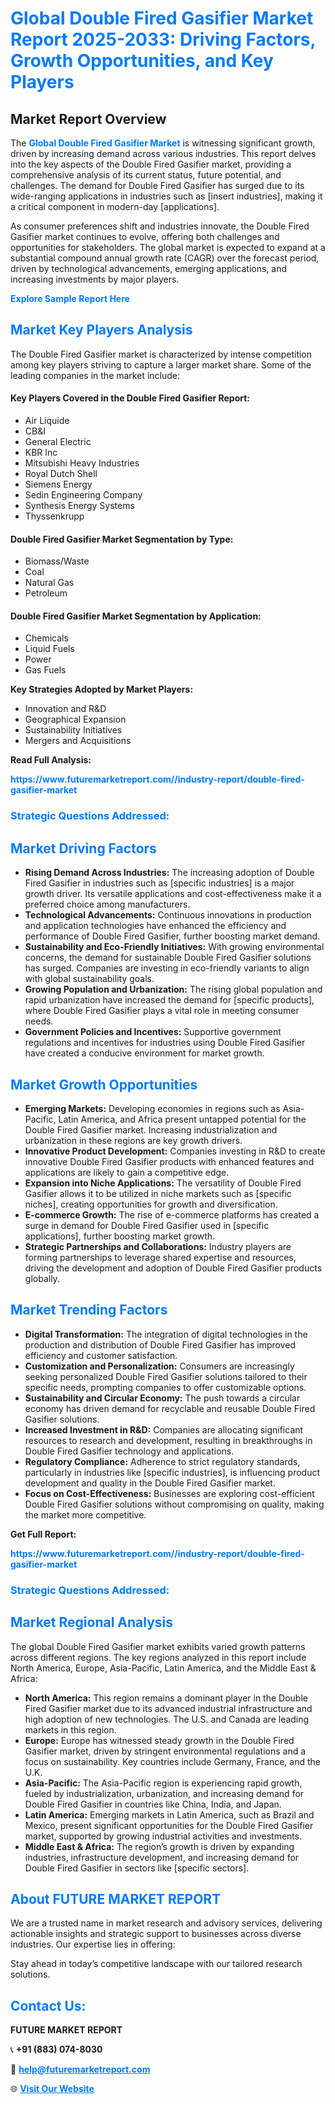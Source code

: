<h1 style="color: #007BFF;">Global Double Fired Gasifier Market Report 2025-2033: Driving Factors, Growth Opportunities, and Key Players</h1>

<section id="overview">
<h2>Market Report Overview</h2>
<p>The <a href="https://www.futuremarketreport.com//industry-report/double-fired-gasifier-market" style="color: #007BFF; text-decoration: none;"><strong>Global Double Fired Gasifier Market</strong></a> is witnessing significant growth, driven by increasing demand across various industries. This report delves into the key aspects of the Double Fired Gasifier market, providing a comprehensive analysis of its current status, future potential, and challenges. The demand for Double Fired Gasifier has surged due to its wide-ranging applications in industries such as [insert industries], making it a critical component in modern-day [applications].</p>
<p>As consumer preferences shift and industries innovate, the Double Fired Gasifier market continues to evolve, offering both challenges and opportunities for stakeholders. The global market is expected to expand at a substantial compound annual growth rate (CAGR) over the forecast period, driven by technological advancements, emerging applications, and increasing investments by major players.</p>
</section>

<section id="overview">
<p><a href="https://www.futuremarketreport.com//request-sample/reportId=92397" style="color: #007BFF; text-decoration: none;"><strong>Explore Sample Report Here</strong></a></p>
</section>

<section id="key-players">
<h2 style="color: #007BFF;">Market Key Players Analysis</h2>
<p>The Double Fired Gasifier market is characterized by intense competition among key players striving to capture a larger market share. Some of the leading companies in the market include:</p>
<h4>Key Players Covered in the Double Fired Gasifier Report:</h4>
<ul><li>Air Liquide</li><li>CB&amp;I</li><li>General Electric</li><li>KBR Inc</li><li>Mitsubishi Heavy Industries</li><li>Royal Dutch Shell</li><li>Siemens Energy</li><li>Sedin Engineering Company</li><li>Synthesis Energy Systems</li><li>Thyssenkrupp</li></ul>
<h4>Double Fired Gasifier Market Segmentation by Type:</h4>
<ul><li>Biomass/Waste</li><li>Coal</li><li>Natural Gas</li><li>Petroleum</li></ul>

<h4>Double Fired Gasifier Market Segmentation by Application:</h4>
<ul><li>Chemicals</li><li>Liquid Fuels</li><li>Power</li><li>Gas Fuels</li></ul>
<p><strong>Key Strategies Adopted by Market Players:</strong></p>
<ul>
<li>Innovation and R&D</li>
<li>Geographical Expansion</li>
<li>Sustainability Initiatives</li>
<li>Mergers and Acquisitions</li>
</ul>
</section>

<section>
<p><strong>Read Full Analysis: </strong></p><a href="https://www.futuremarketreport.com//industry-report/double-fired-gasifier-market" style="color: #007BFF; text-decoration: none;"><strong>https://www.futuremarketreport.com//industry-report/double-fired-gasifier-market</strong></a>
<h3 style="color: #007BFF;">Strategic Questions Addressed:</h3>
</section>

<section id="driving-factors">
<h2 style="color: #007BFF;">Market Driving Factors</h2>
<ul>
<li><strong>Rising Demand Across Industries:</strong> The increasing adoption of Double Fired Gasifier in industries such as [specific industries] is a major growth driver. Its versatile applications and cost-effectiveness make it a preferred choice among manufacturers.</li>
<li><strong>Technological Advancements:</strong> Continuous innovations in production and application technologies have enhanced the efficiency and performance of Double Fired Gasifier, further boosting market demand.</li>
<li><strong>Sustainability and Eco-Friendly Initiatives:</strong> With growing environmental concerns, the demand for sustainable Double Fired Gasifier solutions has surged. Companies are investing in eco-friendly variants to align with global sustainability goals.</li>
<li><strong>Growing Population and Urbanization:</strong> The rising global population and rapid urbanization have increased the demand for [specific products], where Double Fired Gasifier plays a vital role in meeting consumer needs.</li>
<li><strong>Government Policies and Incentives:</strong> Supportive government regulations and incentives for industries using Double Fired Gasifier have created a conducive environment for market growth.</li>
</ul>
</section>

<section id="growth-opportunities">
<h2 style="color: #007BFF;">Market Growth Opportunities</h2>
<ul>
<li><strong>Emerging Markets:</strong> Developing economies in regions such as Asia-Pacific, Latin America, and Africa present untapped potential for the Double Fired Gasifier market. Increasing industrialization and urbanization in these regions are key growth drivers.</li>
<li><strong>Innovative Product Development:</strong> Companies investing in R&D to create innovative Double Fired Gasifier products with enhanced features and applications are likely to gain a competitive edge.</li>
<li><strong>Expansion into Niche Applications:</strong> The versatility of Double Fired Gasifier allows it to be utilized in niche markets such as [specific niches], creating opportunities for growth and diversification.</li>
<li><strong>E-commerce Growth:</strong> The rise of e-commerce platforms has created a surge in demand for Double Fired Gasifier used in [specific applications], further boosting market growth.</li>
<li><strong>Strategic Partnerships and Collaborations:</strong> Industry players are forming partnerships to leverage shared expertise and resources, driving the development and adoption of Double Fired Gasifier products globally.</li>
</ul>
</section>

<section id="trending-factors">
<h2 style="color: #007BFF;">Market Trending Factors</h2>
<ul>
<li><strong>Digital Transformation:</strong> The integration of digital technologies in the production and distribution of Double Fired Gasifier has improved efficiency and customer satisfaction.</li>
<li><strong>Customization and Personalization:</strong> Consumers are increasingly seeking personalized Double Fired Gasifier solutions tailored to their specific needs, prompting companies to offer customizable options.</li>
<li><strong>Sustainability and Circular Economy:</strong> The push towards a circular economy has driven demand for recyclable and reusable Double Fired Gasifier solutions.</li>
<li><strong>Increased Investment in R&D:</strong> Companies are allocating significant resources to research and development, resulting in breakthroughs in Double Fired Gasifier technology and applications.</li>
<li><strong>Regulatory Compliance:</strong> Adherence to strict regulatory standards, particularly in industries like [specific industries], is influencing product development and quality in the Double Fired Gasifier market.</li>
<li><strong>Focus on Cost-Effectiveness:</strong> Businesses are exploring cost-efficient Double Fired Gasifier solutions without compromising on quality, making the market more competitive.</li>
</ul>
</section>

<section>
<p><strong>Get Full Report: </strong></p><a href="https://www.futuremarketreport.com//industry-report/double-fired-gasifier-market" style="color: #007BFF; text-decoration: none;"><strong>https://www.futuremarketreport.com//industry-report/double-fired-gasifier-market</strong></a>
<h3 style="color: #007BFF;">Strategic Questions Addressed:</h3>
</section>


<section id="regional-analysis">
<h2 style="color: #007BFF;">Market Regional Analysis</h2>
<p>The global Double Fired Gasifier market exhibits varied growth patterns across different regions. The key regions analyzed in this report include North America, Europe, Asia-Pacific, Latin America, and the Middle East & Africa:</p>
<ul>
<li><strong>North America:</strong> This region remains a dominant player in the Double Fired Gasifier market due to its advanced industrial infrastructure and high adoption of new technologies. The U.S. and Canada are leading markets in this region.</li>
<li><strong>Europe:</strong> Europe has witnessed steady growth in the Double Fired Gasifier market, driven by stringent environmental regulations and a focus on sustainability. Key countries include Germany, France, and the U.K.</li>
<li><strong>Asia-Pacific:</strong> The Asia-Pacific region is experiencing rapid growth, fueled by industrialization, urbanization, and increasing demand for Double Fired Gasifier in countries like China, India, and Japan.</li>
<li><strong>Latin America:</strong> Emerging markets in Latin America, such as Brazil and Mexico, present significant opportunities for the Double Fired Gasifier market, supported by growing industrial activities and investments.</li>
<li><strong>Middle East & Africa:</strong> The region’s growth is driven by expanding industries, infrastructure development, and increasing demand for Double Fired Gasifier in sectors like [specific sectors].</li>
</ul>
</section>

<footer>
<h2 style="color: #007BFF;">About FUTURE MARKET REPORT</h2>
<p>We are a trusted name in market research and advisory services, delivering actionable insights and strategic support to businesses across diverse industries. Our expertise lies in offering:</p>

<p>Stay ahead in today’s competitive landscape with our tailored research solutions.</p>

<h2 style="color: #007BFF;">Contact Us:</h2>
<p><strong>FUTURE MARKET REPORT</strong></p>
<p>📞 <strong>+91 (883) 074-8030</strong></p>
<p>📧 <strong><a href="mailto:help@futuremarketreport.com" style="color: #007BFF;">help@futuremarketreport.com</a></strong></p>
<p>🌐 <strong><a href="https://www.futuremarketreport.com/" style="color: #007BFF;">Visit Our Website</a></strong></p>
</footer>